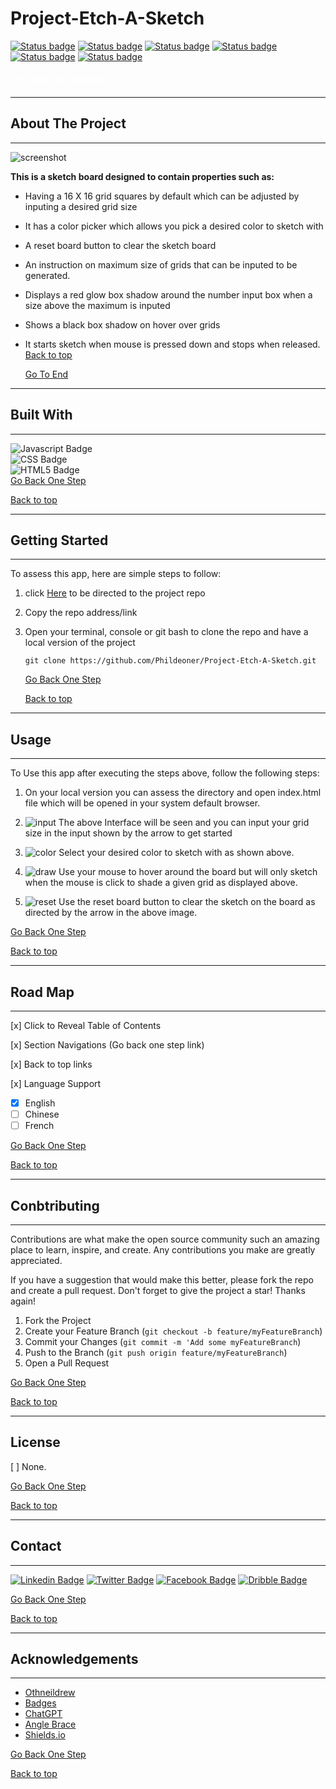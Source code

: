 <h1 id = 'top'><b>Project-Etch-A-Sketch</b></h1>

[![Status badge](https://img.shields.io/badge/CONTRIBUTORS-0-red.svg)](https://shields.io/) 
[![Status badge](https://img.shields.io/badge/FORKS-0-yellow.svg?style=plastic&logo=appveyor)](https://shields.io/) 
[![Status badge](https://img.shields.io/badge/REVIEWS-2-<red>.svg?style=plastic&logo=appveyor)](https://shields.io/) 
[![Status badge](https://img.shields.io/badge/STARS-0-red.svg?style=plastic&logo=appveyor)](https://shields.io/) 
[![Status badge](https://img.shields.io/badge/ISSUES-0-red.svg?style=plastic&logo=appveyor)](https://shields.io/) 
[![Status badge](https://img.shields.io/badge/LICENSE-0-blue.svg?style=plastic&logo=appveyor)](https://shields.io/) 

<button onclick="document.getElementById('toc').style.display = (document.getElementById('toc').style.display === 'none' ? 'block' : 'none');">
  ▼ <b>Table of Contents</b></button>
<div id = "toc">

1. [About The Project](#about)
    - [Built with](#built)
2. [Getting Started](#started)
3. [Usage](#usage)
4. [Road Map](#map)
5. [Contributing](#contribution)
6. [License](#license)
7. [Contact](#contact)
8. [Aknowledgements](#end)
</div>

---

<h2 id = "about"><b> About The Project</b></h2>

---
![screenshot](https://github.com/Phildeoner/Project-Etch-A-Sketch/blob/feature/Images/Sketch-Board.png)<br>

<b>This is a sketch board designed to contain properties such as:</b>
- Having a 16 X 16 grid squares by default which can be adjusted by inputing a desired grid size
- It has a color picker which allows you pick a desired color to sketch with
- A reset board button to clear the sketch board
- An instruction on maximum size of grids that can be inputed to be generated.
- Displays a red glow box shadow around the number input box when a size above the maximum is inputed
- Shows a black box shadow on hover over grids
- It starts sketch when mouse is pressed down and stops when released.<br>
<u>[Back to top](#top)</u>

    <u>[Go To End](#end)</u>

---
<h2 id = "built"><b>Built With</b></h2>

---
![Javascript Badge](https://img.shields.io/badge/JavaScript-F7DF1E?style=for-the-badge&logo=javascript&logoColor=black) <br>![CSS Badge](https://img.shields.io/badge/CSS3-1572B6?style=for-the-badge&logo=css3&logoColor=white) <br> ![HTML5 Badge](https://img.shields.io/badge/HTML5-E34F26?style=for-the-badge&logo=html5&logoColor=white)<br>
<u>[Go Back One Step](#about)</u>

<u>[Back to top](#top)</u>

---
<h2 id = "started"><b>Getting Started</b></h2>

---
To assess this app, here are simple steps to follow:
1. click [Here](https://github.com/Phildeoner/Project-Etch-A-Sketch) to be directed to the project repo
2. Copy the repo address/link
3. Open your terminal, console or git bash to clone the repo and have a local version of the project
    ```
    git clone https://github.com/Phildeoner/Project-Etch-A-Sketch.git
    ```
    <u>[Go Back One Step](#built)</u>

    <u>[Back to top](#top)</u>
---
<h2 id = "usage"><b>Usage</b></h2>

--- 
To Use this app after executing the steps above, follow the following steps:

1. On your local version you can assess the directory and open index.html file which will be opened in your system default browser.

2. ![input](images/input.png) The above Interface will be seen and you can input your grid size in the input shown by the arrow to get started

3. ![color](images/color.png) Select your desired color to sketch with as shown above.

4. ![draw](images/draw.png) Use your mouse to hover around the board but will only sketch when the mouse is click to shade a given grid as displayed above.

5. ![reset](images/reset.png) Use the reset board button to clear the sketch on the board as directed by the arrow in the above image.

<u>[Go Back One Step](#started)</u>

<u>[Back to top](#top)</u>

---
<h2 id = "map"><b>Road Map</b></h2>

---

  [x] Click to Reveal Table of Contents

  [x] Section Navigations (Go back one step link)
  
  [x] Back to top links

  [x] Language Support
- [x] English
- [ ] Chinese
- [ ] French

<u>[Go Back One Step](#usage)</u>

<u>[Back to top](#top)</u>

---
<h2 id = "contribution"><b>Conbtributing</b></h2>

---
Contributions are what make the open source community such an amazing place to learn, inspire, and create. Any contributions you make are greatly appreciated.

If you have a suggestion that would make this better, please fork the repo and create a pull request. Don't forget to give the project a star! Thanks again!

1. Fork the Project
2. Create your Feature Branch (`git checkout -b feature/myFeatureBranch`)
3. Commit your Changes (`git commit -m 'Add some myFeatureBranch`)
4. Push to the Branch (`git push origin feature/myFeatureBranch`)
5. Open a Pull Request

<u>[Go Back One Step](#map)</u>

<u>[Back to top](#top)</u>

---

<h2 id = "license"><b>License</b></h2>

[ ] None.

<u>[Go Back One Step](#contribution)</u>

<u>[Back to top](#top)</u>

---
<h2 id = "contact"><b>Contact</b></h2>

---
[![Linkedin Badge](https://img.shields.io/badge/LinkedIn-0077B5?style=for-the-badge&logo=linkedin&logoColor=white)](https://www.linkedin.com/in/yakubu-bobai-ephraim) [![Twitter Badge](https://img.shields.io/badge/Twitter-1DA1F2?style=for-the-badge&logo=twitter&logoColor=white)](https://twitter.com/Phildeone?t=unuPgueZnf3fNfP5JqnRpg&s=09) [![Facebook Badge](https://img.shields.io/badge/Facebook-1877F2?style=for-the-badge&logo=facebook&logoColor=white)](https://www.facebook.com/philip.bobai) [![Dribble Badge](https://img.shields.io/badge/Dribbble-EA4C89?style=for-the-badge&logo=dribbble&logoColor=white)](https://dribbble.com/phildeone)

<u>[Go Back One Step](#license)</u>

<u>[Back to top](#top)</u>

---
<h2 id = "end"><b>Acknowledgements</b></h2>

---
- [Othneildrew](https://github.com/othneildrew/Best-README-Template)
- [Badges](https://hendrasob.github.io/badges/)
- [ChatGPT](https://chat.openai.com/)
- [Angle Brace](https://www.youtube.com/watch?v=wZZyhrJxZRU&t=810s)
- [Shields.io](https//shields.io)

<u>[Go Back One Step](#contact)</u>

<u>[Back to top](#top)</u>


<style>
    button {
        background-color: transparent;
        color: white;
        cursor: pointer;
        padding: 5px;
        border: none;
        font-size: 16px;
    }
  #toc {
    display: none;
  }
</style>
